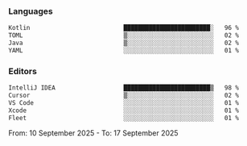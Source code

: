 <!--START_SECTION:waka-->
### Languages
```txt
Kotlin                          ████████████████████████░   96 %
TOML                            ▒░░░░░░░░░░░░░░░░░░░░░░░░   02 %
Java                            ▒░░░░░░░░░░░░░░░░░░░░░░░░   02 %
YAML                            ░░░░░░░░░░░░░░░░░░░░░░░░░   01 %
```

### Editors
```txt
IntelliJ IDEA                   ████████████████████████▒   98 %
Cursor                          ▒░░░░░░░░░░░░░░░░░░░░░░░░   02 %
VS Code                         ░░░░░░░░░░░░░░░░░░░░░░░░░   01 %
Xcode                           ░░░░░░░░░░░░░░░░░░░░░░░░░   01 %
Fleet                           ░░░░░░░░░░░░░░░░░░░░░░░░░   01 %
```

From: 10 September 2025 - To: 17 September 2025
<!--END_SECTION:waka-->
